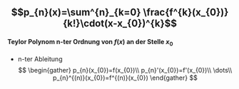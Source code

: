 ## $$p_{n}(x)=\sum^{n}_{k=0} \frac{f^{k}(x_{0})}{k!}\cdot(x-x_{0})^{k}$$
#### Teylor Polynom n-ter Ordnung von $f(x)$ an der Stelle $x_{0}$
- n-ter Ableitung 
$$
\begin{gather}
p_{n}(x_{0})=f(x_{0})\\
p_{n}'(x_{0})=f'(x_{0})\\
\dots\\
p_{n}^{(n)}(x_{0})=f^{(n)}(x_{0})
\end{gather}
$$
